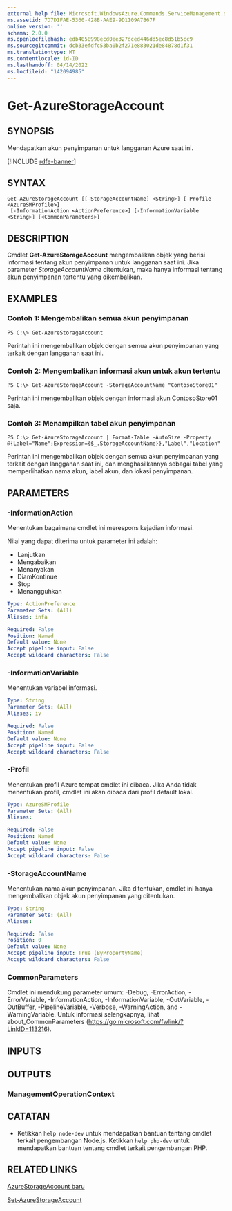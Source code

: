 ```yaml
---
external help file: Microsoft.WindowsAzure.Commands.ServiceManagement.dll-Help.xml
ms.assetid: 7D7D1FAE-5360-428B-AAE9-9D1109A7B67F
online version: ''
schema: 2.0.0
ms.openlocfilehash: edb4058998ecd0ee327dced446dd5ec8d51b5cc9
ms.sourcegitcommit: dcb33efdfc53ba0b2f271e883021de84878d1f31
ms.translationtype: MT
ms.contentlocale: id-ID
ms.lasthandoff: 04/14/2022
ms.locfileid: "142094985"
---
```

# Get-AzureStorageAccount

## SYNOPSIS
Mendapatkan akun penyimpanan untuk langganan Azure saat ini.

[!INCLUDE [rdfe-banner](../../includes/rdfe-banner.md)]

## SYNTAX

```
Get-AzureStorageAccount [[-StorageAccountName] <String>] [-Profile <AzureSMProfile>]
 [-InformationAction <ActionPreference>] [-InformationVariable <String>] [<CommonParameters>]
```

## DESCRIPTION
Cmdlet **Get-AzureStorageAccount** mengembalikan objek yang berisi informasi tentang akun penyimpanan untuk langganan saat ini.
Jika parameter *StorageAccountName* ditentukan, maka hanya informasi tentang akun penyimpanan tertentu yang dikembalikan.

## EXAMPLES

### Contoh 1: Mengembalikan semua akun penyimpanan
```
PS C:\> Get-AzureStorageAccount
```

Perintah ini mengembalikan objek dengan semua akun penyimpanan yang terkait dengan langganan saat ini.

### Contoh 2: Mengembalikan informasi akun untuk akun tertentu
```
PS C:\> Get-AzureStorageAccount -StorageAccountName "ContosoStore01"
```

Perintah ini mengembalikan objek dengan informasi akun ContosoStore01 saja.

### Contoh 3: Menampilkan tabel akun penyimpanan
```
PS C:\> Get-AzureStorageAccount | Format-Table -AutoSize -Property @{Label="Name";Expression={$_.StorageAccountName}},"Label","Location"
```

Perintah ini mengembalikan objek dengan semua akun penyimpanan yang terkait dengan langganan saat ini, dan menghasilkannya sebagai tabel yang memperlihatkan nama akun, label akun, dan lokasi penyimpanan.

## PARAMETERS

### -InformationAction
Menentukan bagaimana cmdlet ini merespons kejadian informasi.

Nilai yang dapat diterima untuk parameter ini adalah:

- Lanjutkan
- Mengabaikan
- Menanyakan
- DiamKontinue
- Stop
- Menangguhkan

```yaml
Type: ActionPreference
Parameter Sets: (All)
Aliases: infa

Required: False
Position: Named
Default value: None
Accept pipeline input: False
Accept wildcard characters: False
```

### -InformationVariable
Menentukan variabel informasi.

```yaml
Type: String
Parameter Sets: (All)
Aliases: iv

Required: False
Position: Named
Default value: None
Accept pipeline input: False
Accept wildcard characters: False
```

### -Profil
Menentukan profil Azure tempat cmdlet ini dibaca.
Jika Anda tidak menentukan profil, cmdlet ini akan dibaca dari profil default lokal.

```yaml
Type: AzureSMProfile
Parameter Sets: (All)
Aliases: 

Required: False
Position: Named
Default value: None
Accept pipeline input: False
Accept wildcard characters: False
```

### -StorageAccountName
Menentukan nama akun penyimpanan.
Jika ditentukan, cmdlet ini hanya mengembalikan objek akun penyimpanan yang ditentukan.

```yaml
Type: String
Parameter Sets: (All)
Aliases: 

Required: False
Position: 0
Default value: None
Accept pipeline input: True (ByPropertyName)
Accept wildcard characters: False
```

### CommonParameters
Cmdlet ini mendukung parameter umum: -Debug, -ErrorAction, -ErrorVariable, -InformationAction, -InformationVariable, -OutVariable, -OutBuffer, -PipelineVariable, -Verbose, -WarningAction, and -WarningVariable. Untuk informasi selengkapnya, lihat about_CommonParameters (https://go.microsoft.com/fwlink/?LinkID=113216).

## INPUTS

## OUTPUTS

### ManagementOperationContext

## CATATAN
* Ketikkan `help node-dev` untuk mendapatkan bantuan tentang cmdlet terkait pengembangan Node.js. Ketikkan `help php-dev` untuk mendapatkan bantuan tentang cmdlet terkait pengembangan PHP.

## RELATED LINKS

[AzureStorageAccount baru](./New-AzureStorageAccount.md)

[Set-AzureStorageAccount](./Set-AzureStorageAccount.md)


